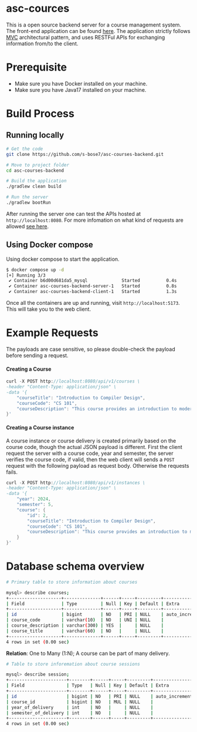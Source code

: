 # asc-cources

This is a open source backend server for a course management system. The front-end application can be found [here](https://github.com/s-bose7/asc-courses-frontend). The application strictly follows [MVC](docs/asc-mvc-architecture.png) architectural pattern, and uses RESTFul APIs for exchanging information from/to the client. 

# Prerequisite

- Make sure you have Docker installed on your machine.
- Make sure you have Java17 installed on your machine.

# Build Process

## Running locally
```bash
# Get the code
git clone https://github.com/s-bose7/asc-courses-backend.git

# Move to project folder
cd asc-courses-backend

# Build the application
./gradlew clean build

# Run the server
./gradlew bootRun
```
After running the server one can test the APIs hosted at `http://localhost:8080`. For more infomation on what kind of requests are allowed [see here](docs/api-docs.md).

## Using Docker compose
Using docker compose to start the application. 

```bash
$ docker compose up -d
[+] Running 3/3
 ✔ Container b6d00d681da5_mysql             Started          0.4s 
 ✔ Container asc-courses-backend-server-1   Started          0.8s 
 ✔ Container asc-courses-backend-client-1   Started          1.3s 

```
Once all the containers are up and running, visit `http://localhost:5173`. This will take you to the web client.

# Example Requests
The payloads are case sensitive, so please double-check the payload before sending a request.

#### Creating a Course

```c
curl -X POST http://localhost:8080/api/v1/courses \
-header "Content-Type: application/json" \
-data '{
    "courseTitle": "Introduction to Compiler Design",
    "courseCode": "CS 101",
    "courseDescription": "This course provides an introduction to modern compilers."
}'

```

#### Creating a Course instance

A course instance or course delivery is created primarily based on the course code, though the actual JSON payload is different. First the client request the server with a course code, year and semester, the server verifies the course code,
if valid, then the web client will sends a `POST` request with the following payload as request body. Otherwise the requests fails.

```c
curl -X POST http://localhost:8080/api/v1/instances \
-header "Content-Type: application/json" \
-data '{
    "year": 2024,
    "semester": 5,
    "course": {
        "id": 2,
        "courseTitle": "Introduction to Compiler Design",
        "courseCode": "CS 101",
        "courseDescription": "This course provides an introduction to modern compilers."
    }
}'
```

# Database schema overview

```bash
# Primary table to store information about courses

mysql> describe courses; 
+--------------------+--------------+------+-----+---------+----------------+
| Field              | Type         | Null | Key | Default | Extra          |
+--------------------+--------------+------+-----+---------+----------------+
| id                 | bigint       | NO   | PRI | NULL    | auto_increment |
| course_code        | varchar(10)  | NO   | UNI | NULL    |                |
| course_description | varchar(300) | YES  |     | NULL    |                |
| course_title       | varchar(60)  | NO   |     | NULL    |                |
+--------------------+--------------+------+-----+---------+----------------+
4 rows in set (0.00 sec)

```
**Relation**: One to Many (1:N); A course can be part of many delivery.

```bash
# Table to store inforemation about course sessions

mysql> describe session;
+----------------------+--------+------+-----+---------+----------------+
| Field                | Type   | Null | Key | Default | Extra          |
+----------------------+--------+------+-----+---------+----------------+
| id                   | bigint | NO   | PRI | NULL    | auto_increment |
| course_id            | bigint | NO   | MUL | NULL    |                |
| year_of_delivery     | int    | NO   |     | NULL    |                |
| semester_of_delivery | int    | NO   |     | NULL    |                |
+----------------------+--------+------+-----+---------+----------------+
4 rows in set (0.00 sec)

```